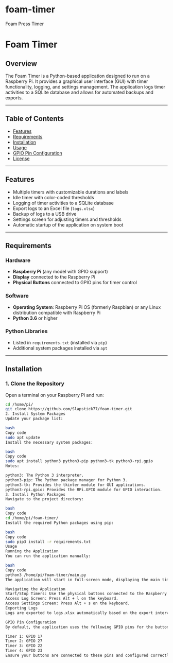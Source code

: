 # foam-timer
Foam Press Timer
# Foam Timer

## Overview

The Foam Timer is a Python-based application designed to run on a Raspberry Pi. It provides a graphical user interface (GUI) with timer functionality, logging, and settings management. The application logs timer activities to a SQLite database and allows for automated backups and exports.

---

## Table of Contents

- [Features](#features)
- [Requirements](#requirements)
- [Installation](#installation)
- [Usage](#usage)
- [GPIO Pin Configuration](#gpio-pin-configuration)
- [License](#license)

---

## Features

- Multiple timers with customizable durations and labels
- Idle timer with color-coded thresholds
- Logging of timer activities to a SQLite database
- Export logs to an Excel file (`logs.xlsx`)
- Backup of logs to a USB drive
- Settings screen for adjusting timers and thresholds
- Automatic startup of the application on system boot

---

## Requirements

### Hardware

- **Raspberry Pi** (any model with GPIO support)
- **Display** connected to the Raspberry Pi
- **Physical Buttons** connected to GPIO pins for timer control

### Software

- **Operating System**: Raspberry Pi OS (formerly Raspbian) or any Linux distribution compatible with Raspberry Pi
- **Python 3.6** or higher

### Python Libraries

- Listed in `requirements.txt` (installed via `pip`)
- Additional system packages installed via `apt`

---

## Installation

### 1. Clone the Repository

Open a terminal on your Raspberry Pi and run:

```bash
cd /home/pi/
git clone https://github.com/Slapstick77/foam-timer.git
2. Install System Packages
Update your package list:

bash
Copy code
sudo apt update
Install the necessary system packages:

bash
Copy code
sudo apt install python3 python3-pip python3-tk python3-rpi.gpio
Notes:

python3: The Python 3 interpreter.
python3-pip: The Python package manager for Python 3.
python3-tk: Provides the tkinter module for GUI applications.
python3-rpi.gpio: Provides the RPi.GPIO module for GPIO interaction.
3. Install Python Packages
Navigate to the project directory:

bash
Copy code
cd /home/pi/foam-timer/
Install the required Python packages using pip:

bash
Copy code
sudo pip3 install -r requirements.txt
Usage
Running the Application
You can run the application manually:

bash
Copy code
python3 /home/pi/foam-timer/main.py
The application will start in full-screen mode, displaying the main timer screen.

Navigating the Application
Start/Stop Timers: Use the physical buttons connected to the Raspberry Pi GPIO pins.
Access Log Screen: Press Alt + l on the keyboard.
Access Settings Screen: Press Alt + s on the keyboard.
Exporting Logs
Logs are exported to logs.xlsx automatically based on the export interval defined in the settings. You can also export logs manually from the log screen.

GPIO Pin Configuration
By default, the application uses the following GPIO pins for the buttons:

Timer 1: GPIO 17
Timer 2: GPIO 27
Timer 3: GPIO 22
Timer 4: GPIO 23
Ensure your buttons are connected to these pins and configured correctly.